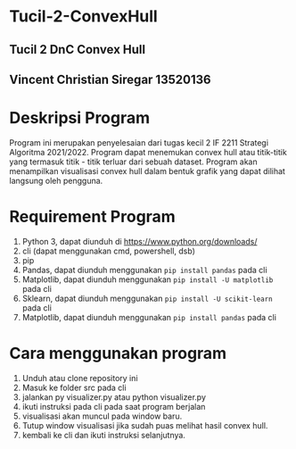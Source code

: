 # Tucil-2-ConvexHull
## Tucil 2 DnC Convex Hull
## Vincent Christian Siregar 13520136

# Deskripsi Program
Program ini merupakan penyelesaian dari tugas kecil 2 IF 2211 Strategi Algoritma 2021/2022. Program dapat menemukan convex hull atau titik-titik yang termasuk titik - titik terluar dari sebuah dataset. Program akan menampilkan visualisasi convex hull dalam bentuk grafik yang dapat dilihat langsung oleh pengguna.

# Requirement Program
1. Python 3, dapat diunduh di https://www.python.org/downloads/
2. cli (dapat menggunakan cmd, powershell, dsb)
3. pip
4. Pandas, dapat diunduh menggunakan ```pip install pandas``` pada cli
5. Matplotlib, dapat diunduh menggunakan ```pip install -U matplotlib``` pada cli
6. Sklearn, dapat diunduh menggunakan ```pip install -U scikit-learn``` pada cli
7. Matplotlib, dapat diunduh menggunakan ```pip install pandas``` pada cli

# Cara menggunakan program
1. Unduh atau clone repository ini
2. Masuk ke folder src pada cli
3. jalankan py visualizer.py atau python visualizer.py
4. ikuti instruksi pada cli pada saat program berjalan
5. visualisasi akan muncul pada window baru.
6. Tutup window visualisasi jika sudah puas melihat hasil convex hull.
7. kembali ke cli dan ikuti instruksi selanjutnya.